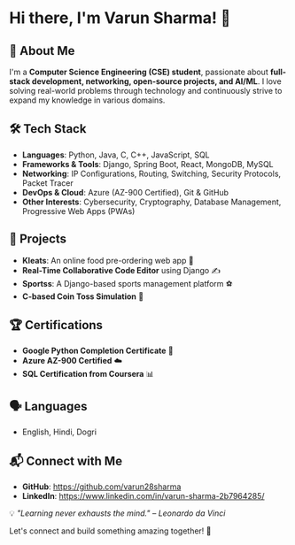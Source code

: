 # Hi there, I'm Varun Sharma! 👋

## 🚀 About Me

I'm a **Computer Science Engineering (CSE) student**, passionate about **full-stack development, networking, open-source projects, and AI/ML**. I love solving real-world problems through technology and continuously strive to expand my knowledge in various domains.


## 🛠 Tech Stack
- **Languages**: Python, Java, C, C++, JavaScript, SQL
- **Frameworks & Tools**: Django, Spring Boot, React, MongoDB, MySQL
- **Networking**: IP Configurations, Routing, Switching, Security Protocols, Packet Tracer
- **DevOps & Cloud**: Azure (AZ-900 Certified), Git & GitHub
- **Other Interests**: Cybersecurity, Cryptography, Database Management, Progressive Web Apps (PWAs)

## 📌 Projects
- **Kleats**: An online food pre-ordering web app 🥗
- **Real-Time Collaborative Code Editor** using Django ✍️
- **Sportss**: A Django-based sports management platform ⚽
- **C-based Coin Toss Simulation** 🎲

## 🏆 Certifications
- **Google Python Completion Certificate** 🏅
- **Azure AZ-900 Certified** ☁️
- **SQL Certification from Coursera** 📊

## 🗣️ Languages
- English, Hindi, Dogri

## 📬 Connect with Me
- **GitHub**: https://github.com/varun28sharma
- **LinkedIn**: https://www.linkedin.com/in/varun-sharma-2b7964285/

💡 _"Learning never exhausts the mind." – Leonardo da Vinci_

Let's connect and build something amazing together! 🚀


<!---
varun28sharma/varun28sharma is a ✨ special ✨ repository because its `README.md` (this file) appears on your GitHub profile.
You can click the Preview link to take a look at your changes.
--->
